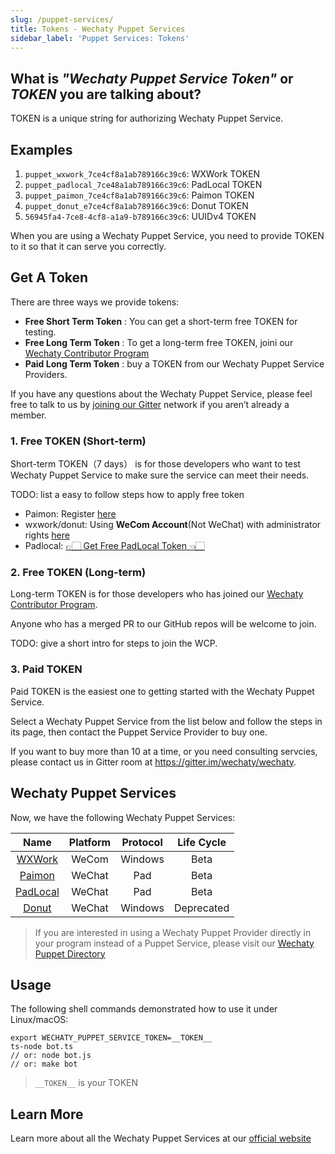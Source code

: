```yaml
---
slug: /puppet-services/
title: Tokens - Wechaty Puppet Services
sidebar_label: 'Puppet Services: Tokens'
---
```



## What is _"Wechaty Puppet Service Token"_ or _TOKEN_ you are talking about?

TOKEN is a unique string for authorizing Wechaty Puppet Service.

## Examples

1. `puppet_wxwork_7ce4cf8a1ab789166c39c6`: WXWork TOKEN
1. `puppet_padlocal_7ce48a1ab789166c39c6`: PadLocal TOKEN
1. `puppet_paimon_7ce4cf8a1ab789166c39c6`: Paimon TOKEN
1. `puppet_donut_e7ce4cf8a1ab789166c39c6`: Donut TOKEN
1. `56945fa4-7ce8-4cf8-a1a9-b789166c39c6`: UUIDv4 TOKEN

When you are using a Wechaty Puppet Service, you need to provide TOKEN to it so that it can serve you correctly.

## Get A Token

There are three ways we provide tokens:

- **Free Short Term Token** : You can get a short-term free TOKEN for testing.
- **Free Long Term Token** : To get a long-term free TOKEN, joini our [Wechaty Contributor Program](contributing/contributor-program.md)
- **Paid Long Term Token** :  buy a TOKEN from our Wechaty Puppet Service Providers.

If you have any questions about the Wechaty Puppet Service, please feel free to talk to us by [joining our Gitter](https://gitter.im/wechaty/wechaty) network if you aren’t already a member.

### 1. Free TOKEN (Short-term)

Short-term TOKEN（7 days） is for those developers who want to test Wechaty Puppet Service to make sure the service can meet their needs.

TODO: list a easy to follow steps how to apply free token

- Paimon: Register [here](http://175.27.139.176/)
- wxwork/donut: Using **WeCom Account**(Not WeChat) with administrator rights [here](https://qiwei.juzibot.com/user/login?isWechaty=true)
- Padlocal: [👉🏻 Get Free PadLocal Token 👈🏻](http://pad-local.com/)

### 2. Free TOKEN (Long-term)

Long-term TOKEN is for those developers who has joined our [Wechaty Contributor Program](contributing/contributor-program.md).

Anyone who has a merged PR to our GitHub repos will be welcome to join.

TODO: give a short intro for steps to join the WCP.

### 3. Paid TOKEN

Paid TOKEN is the easiest one to getting started with the Wechaty Puppet Service.

Select a Wechaty Puppet Service from the list below and follow the steps in its page, then contact the Puppet Service Provider to buy one.

If you want to buy more than 10 at a time, or you need consulting servcies, please contact us in Gitter room at <https://gitter.im/wechaty/wechaty>.

## Wechaty Puppet Services

Now, we have the following Wechaty Puppet Services:

| Name | Platform | Protocol | Life Cycle |
| :---: | :---: | :---: | :---: |
| [WXWork](wxwork.md) | WeCom | Windows | Beta |
| [Paimon](paimon.md)| WeChat | Pad | Beta |
| [PadLocal](padlocal.md) | WeChat | Pad | Beta |
| [Donut](donut.md) | WeChat | Windows | Deprecated |

> If you are interested in using a Wechaty Puppet Provider directly in your program instead of a Puppet Service, please visit our [Wechaty Puppet Directory](https://github.com/wechaty/wechaty-puppet/wiki/Directory)

## Usage

The following shell commands demonstrated how to use it under Linux/macOS:

```shell
export WECHATY_PUPPET_SERVICE_TOKEN=__TOKEN__
ts-node bot.ts
// or: node bot.js
// or: make bot
```

> `__TOKEN__` is your TOKEN

## Learn More

Learn more about all the Wechaty Puppet Services at our [official website](https://wechaty.js.org/docs/puppet-services/)
